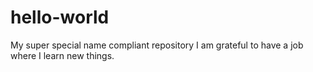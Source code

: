 # hello-world
My super special name compliant repository
I am grateful to have a job where I learn new things.
